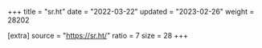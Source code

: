 +++
title = "sr.ht"
date = "2022-03-22"
updated = "2023-02-26"
weight = 28202

[extra]
source = "https://sr.ht/"
ratio = 7
size = 28
+++
